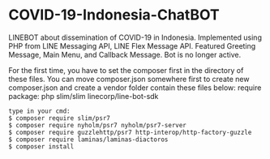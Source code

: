 # COVID-19-Indonesia-ChatBOT
LINEBOT about dissemination of COVID-19 in Indonesia. 
Implemented using PHP from LINE Messaging API, LINE Flex Message API. 
Featured Greeting Message, Main Menu, and Callback Message.
Bot is no longer active.

For the first time, you have to set the composer first in the directory of these files.
You can move composer.json somewhere first to create new composer.json and create a vendor folder contain these files below:
require package: 
        php
        slim/slim
        linecorp/line-bot-sdk
        
    type in your cmd:
    $ composer require slim/psr7
    $ composer require nyholm/psr7 nyholm/psr7-server
    $ composer require guzzlehttp/psr7 http-interop/http-factory-guzzle
    $ composer require laminas/laminas-diactoros
    $ composer install

        
      
